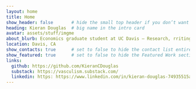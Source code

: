 ```yaml
---
layout: home
title: Home
show_header: false       # hide the small top header if you don’t want duplicate name
heading: Kieran Douglas  # big name in the intro card
avatar: assets/stuff/imgme
about_blurb: Economics graduate student at UC Davis — Research, rriting, and extracurriculars.
location: Davis, CA
show_contacts: true      # set to false to hide the contact list entirely
show_featured: true      # set to false to hide the Featured Work section
links:
  github: https://github.com/KieranCDouglas
  substack: https://vasculism.substack.com/
  linkedin: https: https://www.linkedin.com/in/kieran-douglas-74935515a/
---
```


